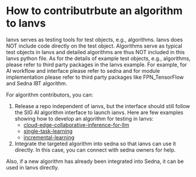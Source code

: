 # How to contributrbute an algorithm to Ianvs

Ianvs serves as testing tools for test objects, e.g., algorithms. Ianvs does NOT include code directly on the test object. Algorithms serve as typical test objects in Ianvs and detailed algorithms are thus NOT included in this Ianvs python file. As for the details of example test objects, e.g., algorithms, please refer to third party packages in the Ianvs example. For example, for AI workflow and interface please refer to sedna and for module implementation please refer to third party packages like FPN_TensorFlow and Sedna IBT algorithm.

For algorithm contributors, you can:

1. Release a repo independent of ianvs, but the interface should still follow the SIG AI algorithm interface to launch ianvs. Here are few examples showing how to develop an algorithm for testing in Ianvs:
    * [cloud-edge-collaborative-inference-for-llm]
    * [single-task-learning]
    * [incremental-learning]
2. Integrate the targeted algorithm into sedna so that ianvs can use it directly. In this case, you can connect with sedna owners for help.

Also, if a new algorithm has already been integrated into Sedna, it can be used in Ianvs directly.

[Sedna Lib]: https://github.com/kubeedge/sedna/tree/main/lib
[incremental-learning]: ../proposals/algorithms/incremental-learning/basicIL-fpn.md
[single-task-learning]: ../proposals/algorithms/single-task-learning/fpn.md
[examples directory]: ../../../../examples
[Sedna repository]: https://github.com/kubeedge/sedna
[cloud-edge-collaborative-inference-for-llm]: https://github.com/kubeedge/ianvs/tree/main/examples/cloud-edge-collaborative-inference-for-llm